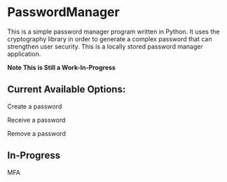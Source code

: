 # PasswordManager

This is a simple password manager program written in Python. It uses the cryptography library in order to generate a complex password that can strengthen user security. This is a locally stored password manager application.

**Note This is Still a Work-In-Progress**

## Current Available Options:
Create a password

Receive a password

Remove a password

## In-Progress
MFA
